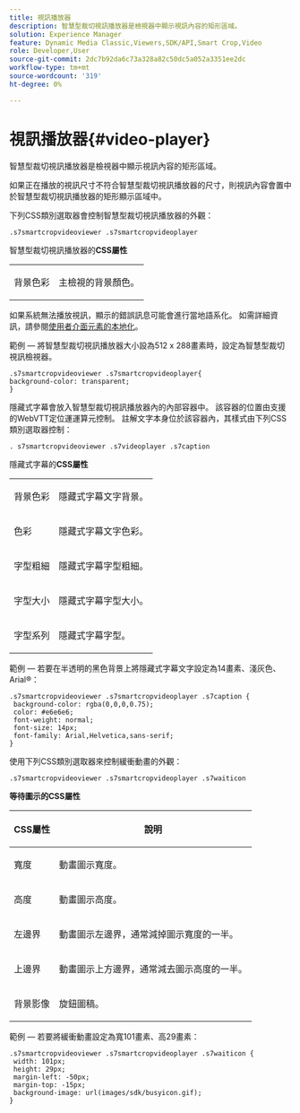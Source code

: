 ```yaml
---
title: 視訊播放器
description: 智慧型裁切視訊播放器是檢視器中顯示視訊內容的矩形區域。
solution: Experience Manager
feature: Dynamic Media Classic,Viewers,SDK/API,Smart Crop,Video
role: Developer,User
source-git-commit: 2dc7b92da6c73a328a82c50dc5a052a3351ee2dc
workflow-type: tm+mt
source-wordcount: '319'
ht-degree: 0%

---
```


# 視訊播放器{#video-player}

智慧型裁切視訊播放器是檢視器中顯示視訊內容的矩形區域。

<!--<a id="section_061E550C1C1D4DB2BD663A898895B38C"></a>-->

如果正在播放的視訊尺寸不符合智慧型裁切視訊播放器的尺寸，則視訊內容會置中於智慧型裁切視訊播放器的矩形顯示區域中。

下列CSS類別選取器會控制智慧型裁切視訊播放器的外觀：

```
.s7smartcropvideoviewer .s7smartcropvideoplayer
```

智慧型裁切視訊播放器的&#x200B;**CSS屬性**

<table id="table_C48C56E696304C9BAFEE71BA9EA9A174"> 
 <tbody> 
  <tr> 
   <td colname="col1"> <p> <span class="codeph">背景色彩</span> </p> </td> 
   <td colname="col2"> <p>主檢視的背景顏色。 </p> </td> 
  </tr> 
 </tbody> 
</table>

如果系統無法播放視訊，顯示的錯誤訊息可能會進行當地語系化。 如需詳細資訊，請參閱[使用者介面元素的本地化](../../../c-html5-aem-asset-viewers/c-html5-aem-smartcropvideo/r-html5-aem-smartcropvideo-viewer-localization.md#concept-1d5ca2d8480f4064a51eddba13940aad)。

範例 — 將智慧型裁切視訊播放器大小設為512 x 288畫素時，設定為智慧型裁切視訊檢視器。

```
.s7smartcropvideoviewer .s7smartcropvideoplayer{ 
background-color: transparent; 
}
```

隱藏式字幕會放入智慧型裁切視訊播放器內的內部容器中。 該容器的位置由支援的WebVTT定位運運算元控制。 註解文字本身位於該容器內，其樣式由下列CSS類別選取器控制：

`. s7smartcropvideoviewer .s7videoplayer .s7caption`

隱藏式字幕的&#x200B;**CSS屬性**

<table id="table_960E0D4FB91748FF9FC73C925B81879C"> 
 <tbody> 
  <tr> 
   <td colname="col1"> <p> <span class="codeph">背景色彩</span> </p> </td> 
   <td colname="col2"> <p>隱藏式字幕文字背景。 </p> </td> 
  </tr> 
  <tr> 
   <td colname="col1"> <p> <span class="codeph">色彩</span> </p> </td> 
   <td colname="col2"> <p>隱藏式字幕文字色彩。 </p> </td> 
  </tr> 
  <tr> 
   <td colname="col1"> <p> <span class="codeph">字型粗細</span> </p> </td> 
   <td colname="col2"> <p> 隱藏式字幕字型粗細。 </p> </td> 
  </tr> 
  <tr> 
   <td colname="col1"> <p> <span class="codeph">字型大小</span> </p> </td> 
   <td colname="col2"> <p> 隱藏式字幕字型大小。 </p> </td> 
  </tr> 
  <tr> 
   <td colname="col1"> <p> <span class="codeph">字型系列</span> </p> </td> 
   <td colname="col2"> <p>隱藏式字幕字型。 </p> </td> 
  </tr> 
 </tbody> 
</table>

範例 — 若要在半透明的黑色背景上將隱藏式字幕文字設定為14畫素、淺灰色、Arial®：

```
.s7smartcropvideoviewer .s7smartcropvideoplayer .s7caption { 
 background-color: rgba(0,0,0,0.75); 
 color: #e6e6e6; 
 font-weight: normal; 
 font-size: 14px; 
 font-family: Arial,Helvetica,sans-serif; 
}
```

使用下列CSS類別選取器來控制緩衝動畫的外觀：

```
.s7smartcropvideoviewer .s7smartcropvideoplayer .s7waiticon
```

**等待圖示的CSS屬性**

<table id="table_8DB41A0FF2A746F78B763564C4F3EBE0"> 
 <thead> 
  <tr> 
   <th colname="col1" class="entry"> <p>CSS屬性 </p> </th> 
   <th colname="col2" class="entry"> <p>說明 </p> </th> 
  </tr> 
 </thead>
 <tbody> 
  <tr> 
   <td colname="col1"> <p> <span class="codeph">寬度</span> </p> </td> 
   <td colname="col2"> <p> 動畫圖示寬度。 </p> </td> 
  </tr> 
  <tr> 
   <td colname="col1"> <p> <span class="codeph">高度</span> </p> </td> 
   <td colname="col2"> <p> 動畫圖示高度。 </p> </td> 
  </tr> 
  <tr> 
   <td colname="col1"> <p> <span class="codeph">左邊界</span> </p> </td> 
   <td colname="col2"> <p> 動畫圖示左邊界，通常減掉圖示寬度的一半。 </p> </td> 
  </tr> 
  <tr> 
   <td colname="col1"> <p> <span class="codeph">上邊界</span> </p> </td> 
   <td colname="col2"> <p> 動畫圖示上方邊界，通常減去圖示高度的一半。 </p> </td> 
  </tr> 
  <tr> 
   <td colname="col1"> <p> <span class="codeph">背景影像</span> </p> </td> 
   <td colname="col2"> <p> 旋鈕圖稿。 </p> </td> 
  </tr> 
 </tbody> 
</table>

範例 — 若要將緩衝動畫設定為寬101畫素、高29畫素：

```
.s7smartcropvideoviewer .s7smartcropvideoplayer .s7waiticon { 
 width: 101px; 
 height: 29px; 
 margin-left: -50px; 
 margin-top: -15px; 
 background-image: url(images/sdk/busyicon.gif); 
}
```
